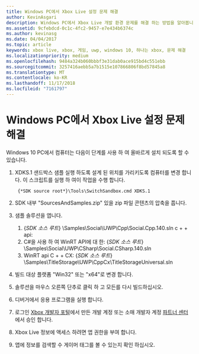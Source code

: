 ```yaml
---
title: Windows PC에서 Xbox Live 설정 문제 해결
author: KevinAsgari
description: Windows PC에서 Xbox Live 개발 환경 문제를 해결 하는 방법을 알아봅니다.
ms.assetid: 9cfebdcd-0c1c-4fc2-9457-e7e434b6374c
ms.author: kevinasg
ms.date: 04/04/2017
ms.topic: article
keywords: xbox live, xbox, 게임, uwp, windows 10, 하나는 xbox, 문제 해결
ms.localizationpriority: medium
ms.openlocfilehash: 9484a324b060bbbf3e31dab0ace915bd4c551ebb
ms.sourcegitcommit: 3257416aebb5a7b1515e107866806f8bd57845a8
ms.translationtype: MT
ms.contentlocale: ko-KR
ms.lasthandoff: 11/17/2018
ms.locfileid: "7161797"
---
```

# <a name="troubleshooting-xbox-live-setup-on-windows-pc"></a>Windows PC에서 Xbox Live 설정 문제 해결

Windows 10 PC에서 컴퓨터는 다음이 단계를 사용 하 여 올바르게 설치 되도록 할 수 있습니다.

1. XDKS.1 샌드박스 샘플 실행 하도록 설계 된 위치를 가리키도록 컴퓨터를 변경 합니다.  이 스크립트를 실행 하 여이 작업을 수행 합니다.

        {*SDK source root*}\Tools\SwitchSandbox.cmd XDKS.1

1. SDK 내부 "SourcesAndSamples.zip" 있을 zip 파일 콘텐츠의 압축을 풉니다.
1. 샘플 솔루션을 엽니다.
    1. {*SDK 소스 루트*} \Samples\Social\UWP\Cpp\Social.Cpp.140.sln c + + api:
    1. C#을 사용 하 여 WinRT API에 대 한: {*SDK 소스 루트*} \Samples\Social\UWP\CSharp\Social.CSharp.140.sln
    1. WinRT api C + + CX: {*SDK 소스 루트*} \Samples\TitleStorage\UWP\CppCx\TitleStorageUniversal.sln
1. 빌드 대상 플랫폼 "Win32" 또는 "x64"로 변경 합니다.
1. 솔루션을 마우스 오른쪽 단추로 클릭 하 고 모든를 다시 빌드하십시오.
1. 디버거에서 응용 프로그램을 실행 합니다.
1. 로그인 [Xbox 개발자 포털](https://xdp.xboxlive.com)에서 만든 개발 계정 또는 소매 개발자 계정 [파트너 센터](https://partner.microsoft.com/dashboard)에서 승인 합니다.
1. Xbox Live 정보에 액세스 하려면 앱 권한을 부여 합니다.
1. 앱에 정보를 검색할 수 게이머 태그를 볼 수 있는지 확인 하십시오.